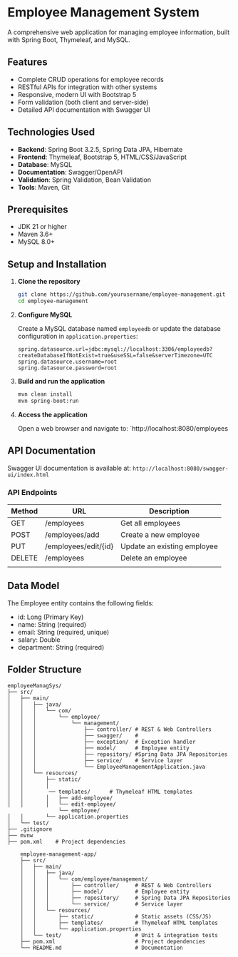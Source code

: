 # Employee Management System

A comprehensive web application for managing employee information, built with Spring Boot, Thymeleaf, and MySQL.

## Features

- Complete CRUD operations for employee records
- RESTful APIs for integration with other systems
- Responsive, modern UI with Bootstrap 5
- Form validation (both client and server-side)
- Detailed API documentation with Swagger UI

## Technologies Used

- **Backend**: Spring Boot 3.2.5, Spring Data JPA, Hibernate
- **Frontend**: Thymeleaf, Bootstrap 5, HTML/CSS/JavaScript
- **Database**: MySQL
- **Documentation**: Swagger/OpenAPI
- **Validation**: Spring Validation, Bean Validation
- **Tools**: Maven, Git

## Prerequisites

- JDK 21 or higher
- Maven 3.6+
- MySQL 8.0+

## Setup and Installation

1. **Clone the repository**

   ```bash
   git clone https://github.com/yourusername/employee-management.git
   cd employee-management
   ```

2. **Configure MySQL**

   Create a MySQL database named `employeedb` or update the database configuration in `application.properties`:

   ```properties
   spring.datasource.url=jdbc:mysql://localhost:3306/employeedb?createDatabaseIfNotExist=true&useSSL=false&serverTimezone=UTC
   spring.datasource.username=root
   spring.datasource.password=root
   ```

3. **Build and run the application**

   ```bash
   mvn clean install
   mvn spring-boot:run
   ```

4. **Access the application**

   Open a web browser and navigate to: `http://localhost:8080/employees

## API Documentation

Swagger UI documentation is available at: `http://localhost:8080/swagger-ui/index.html`

### API Endpoints

| Method | URL                              | Description                     |
|--------|----------------------------------|---------------------------------|
| GET    | /employees                   | Get all employees               |
| POST   | /employees/add               | Create a new employee           |
| PUT    | /employees/edit/{id}         | Update an existing employee     |
| DELETE | /employees                   | Delete an employee              |
    |

## Data Model

The Employee entity contains the following fields:

- id: Long (Primary Key)
- name: String (required)
- email: String (required, unique)
- salary: Double
- department: String (required)


## Folder Structure

```
employeeManagSys/
├── src/
│   ├── main/
│   │   ├── java/
│   │   │   └── com/
│   │   │       └── employee/
│   │   │           └── management/
│   │   │               ├── controller/ # REST & Web Controllers
│   │   │               ├── swagger/    # 
│   │   │               ├── exception/  # Exception handler
│   │   │               ├── model/      # Employee entity
│   │   │               ├── repository/ #Spring Data JPA Repositories
│   │   │               ├── service/    # Service layer
│   │   │               └── EmployeeManagementApplication.java
│   │   └── resources/
│   │       ├── static/
│   │       │   
│   │        ── templates/      # Thymeleaf HTML templates
│   │       │   ├── add-employee/
│   │       │   └── edit-employee/ 
                └── employee/ 
│   │       └── application.properties
│   └── test/
├── .gitignore
├── mvnw
├── pom.xml    # Project dependencies

    employee-management-app/
    ├── src/
    │   ├── main/
    │   │   ├── java/
    │   │   │   └── com/employee/management/
    │   │   │       ├── controller/     # REST & Web Controllers
    │   │   │       ├── model/          # Employee entity
    │   │   │       ├── repository/     # Spring Data JPA Repositories
    │   │   │       └── service/        # Service layer
    │   │   └── resources/
    │   │       ├── static/             # Static assets (CSS/JS)
    │   │       ├── templates/          # Thymeleaf HTML templates
    │   │       └── application.properties
    │   └── test/                       # Unit & integration tests
    ├── pom.xml                         # Project dependencies
    └── README.md                       # Documentation
